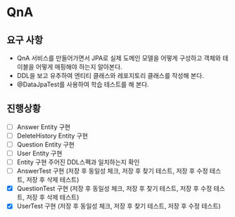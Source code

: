 # QnA
## 요구 사항
* QnA 서비스를 만들어가면서 JPA로 실제 도메인 모델을 어떻게 구성하고 객체와 테이블을 어떻게 매핑해야 하는지 알아본다.
* DDL을 보고 유추하여 엔티티 클래스와 레포지토리 클래스를 작성해 본다.
* @DataJpaTest를 사용하여 학습 테스트를 해 본다.

## 진행상황
- [ ] Answer Entity 구현
- [ ] DeleteHistory Entity 구현
- [ ] Question Entity 구현
- [ ] User Entity 구현
- [ ] Entity 구현 주어진 DDL스펙과 일치하는지 확인
- [ ] AnswerTest 구현 (저장 후 동일성 체크, 저장 후 찾기 테스트, 저장 후 수정 테스트, 저장 후 삭제 테스트)
- [x] QuestionTest 구현 (저장 후 동일성 체크, 저장 후 찾기 테스트, 저장 후 수정 테스트, 저장 후 삭제 테스트)
- [x] UserTest 구현 (저장 후 동일성 체크, 저장 후 찾기 테스트, 저장 후 수정 테스트)